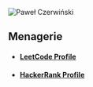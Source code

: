 ![Paweł Czerwiński](https://raw.githubusercontent.com/samsisle/menagerie/master/raw/pawel-czerwinski-pRSHSA2H_QU-unsplash.jpg)

## Menagerie

- #### [LeetCode Profile](https://leetcode.com/samsisle/)
- #### [HackerRank Profile](https://www.hackerrank.com/samsisle)
